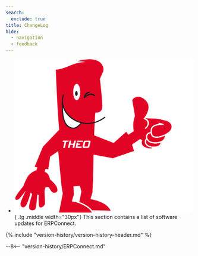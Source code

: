 ```yaml
---
search:
  exclude: true
title: ChangeLog
hide:
  - navigation
  - feedback
---
```


<div class="grid cards" markdown>

-   ![img](assets/theo-thumbs.png){ .lg .middle width="30px"} This section contains a list of software updates for ERPConnect.

</div>

{% include "version-history/version-history-header.md" %}

--8<-- "version-history/ERPConnect.md"

<!---
Tabs:

=== "Xtract Universal"

    --8<-- "version-history/XtractUniversal.md"

=== "Theobald Extractors"

    --8<-- "version-history/TheobaldExtractors.md"
	
-->
